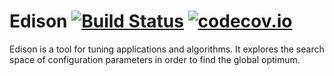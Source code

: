 # Edison [![Build Status](https://travis-ci.org/pawel-wiejacha/edison.svg?branch=master)](https://travis-ci.org/pawel-wiejacha/edison) [![codecov.io](http://codecov.io/github/pawel-wiejacha/edison/coverage.svg?branch=master)](http://codecov.io/github/pawel-wiejacha/edison?branch=master)

Edison is a tool for tuning applications and algorithms. It explores the search space of configuration parameters in order to find the global optimum.
